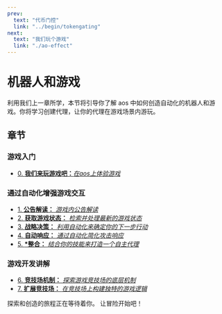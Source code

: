 ```yaml
---
prev:
  text: "代币门控"
  link: "../begin/tokengating"
next:
  text: "我们玩个游戏"
  link: "./ao-effect"
---
```


# 机器人和游戏

利用我们上一章所学，本节将引导你了解 aos 中如何创造自动化的机器人和游戏。你将学习创建代理，让你的代理在游戏场景内游玩。

## 章节

### 游戏入门

- [0. **我们来玩游戏吧：**_在aos上体验游戏_](ao-effect)

### 通过自动化增强游戏交互

- [1. **公告解读：** _游戏内公告解读_](announcements)
- [2. **获取游戏状态：** _检索并处理最新的游戏状态_](game-state)
- [3. **战略决策：** _利用自动化来确定你的下一步行动_](decisions)
- [4. **自动响应：** _通过自动化简化攻击响应_](attacking)
- [5. **\*整合：** _结合你的技能来打造一个自主代理_](bringing-together)

### 游戏开发讲解

- [6. **竞技场机制：** _探索游戏竞技场的底层机制_](arena-mechanics)
- [7. **扩展竞技场：** _在竞技场上构建独特的游戏逻辑_](build-game)

探索和创造的旅程正在等待着你。 让冒险开始吧！
